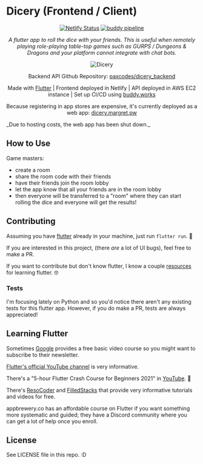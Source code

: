 # Dicery (Frontend / Client)

<p align="center">
    <a href="https://app.netlify.com/sites/jolly-clarke-ad50df/deploys"><img src="https://api.netlify.com/api/v1/badges/0d2d516e-be66-482f-8d35-b743f7c1c34e/deploy-status" alt="Netlify Status"/></a>
    <a href="https://app.buddy.works/paxmargret/dicery-backend/pipelines/pipeline/321588"><img src="https://app.buddy.works/paxmargret/dicery-backend/pipelines/pipeline/321588/badge.svg?token=4b2a7bd16f0c58f0eaa34f27824a709c73c4ea73cce5810e7fc62916ba745d3f" alt="buddy pipeline" /></a>
</p>

<p align="center"><em>
A flutter app to roll the dice with your friends. This is useful when remotely playing role-playing table-top games such as GURPS / Dungeons & Dragons and your platform cannot integrate with chat bots.</em></p>

<p align="center">
    <img src="https://user-images.githubusercontent.com/13646646/94694372-9f689980-02e9-11eb-9582-2f5d20bc95a2.gif" alt="Dicery" />
<p>

<p align="center">Backend API Github Repository: <a href="https://github.com/paxcodes/dicery_backend">paxcodes/dicery_backend</a></p>

<p align="center">Made with <a href="https://flutter.dev">Flutter</a> | Frontend deployed in Netlify | API deployed in AWS EC2 instance | Set up CI/CD using <a href="https://buddy.works">buddy.works</a></p>

<p align="center" style="text-decoration:strikethrough;">Because registering in app stores are expensive, it's currently deployed as a web app: <a href="https://dicery.margret.pw">dicery.margret.pw</a></p> _Due to hosting costs, the web app has been shut down._

## How to Use

Game masters:

- create a room
- share the room code with their friends
- have their friends join the room lobby
- let the app know that all your friends are in the room lobby
- then everyone will be transferred to a "room" where they can start rolling the dice and everyone will get the results!

## Contributing

Assuming you have [flutter](https://flutter.dev/docs/get-started/install) already in your machine, just run `flutter run`. 🎉

If you are interested in this project, (there _are_ a lot of UI bugs), feel free to make a PR. 

If you want to contribute but don't know flutter, I know a couple [resources](#learning-flutter) for learning flutter. 🤓

### Tests

I'm focusing lately on Python and so you'd notice there aren't any existing tests for this flutter app. However, if you do make a PR, tests are always appreciated!

## Learning Flutter

Sometimes [Google](https://flutter.dev/) provides a free basic video course so you might want to subscribe to their newsletter.

[Flutter's official YouTube channel](https://www.youtube.com/channel/UCwXdFgeE9KYzlDdR7TG9cMw) is very informative. 

There's a "5-hour Flutter Crash Course for Beginners 2021" in [YouTube](https://www.youtube.com/watch?v=x0uinJvhNxI). 🥳

There's [ResoCoder](https://resocoder.com/) and [FilledStacks](https://www.filledstacks.com/) that provide very informative tutorials and videos for free.

appbrewery.co has an affordable course on Flutter if you want something more systematic and guided; they have a Discord community where you can get a lot of help once you enroll.

## License

See LICENSE file in this repo. :D
